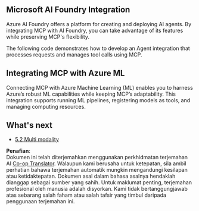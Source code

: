 <!--
CO_OP_TRANSLATOR_METADATA:
{
  "original_hash": "33daea2e41ef7635cf13c41d6a3ea773",
  "translation_date": "2025-06-13T00:38:20+00:00",
  "source_file": "05-AdvancedTopics/mcp-integration/README.md",
  "language_code": "ms"
}
-->
## Microsoft AI Foundry Integration

Azure AI Foundry offers a platform for creating and deploying AI agents. By integrating MCP with AI Foundry, you can take advantage of its features while preserving MCP's flexibility.

The following code demonstrates how to develop an Agent integration that processes requests and manages tool calls using MCP.

## Integrating MCP with Azure ML

Connecting MCP with Azure Machine Learning (ML) enables you to harness Azure’s robust ML capabilities while keeping MCP’s adaptability. This integration supports running ML pipelines, registering models as tools, and managing computing resources.

## What's next

- [5.2 Multi modality](../mcp-multi-modality/README.md)

**Penafian**:  
Dokumen ini telah diterjemahkan menggunakan perkhidmatan terjemahan AI [Co-op Translator](https://github.com/Azure/co-op-translator). Walaupun kami berusaha untuk ketepatan, sila ambil perhatian bahawa terjemahan automatik mungkin mengandungi kesilapan atau ketidaktepatan. Dokumen asal dalam bahasa asalnya hendaklah dianggap sebagai sumber yang sahih. Untuk maklumat penting, terjemahan profesional oleh manusia adalah disyorkan. Kami tidak bertanggungjawab atas sebarang salah faham atau salah tafsir yang timbul daripada penggunaan terjemahan ini.